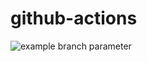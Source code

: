 # github-actions

![example branch parameter](https://github.com/ParisaMousavi/github-actions/actions/workflows/az-aks-app-one-two.yml/badge.svg?branch=main)
